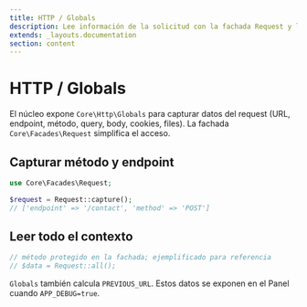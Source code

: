 ```yaml
---
title: HTTP / Globals
description: Lee información de la solicitud con la fachada Request y la clase Globals.
extends: _layouts.documentation
section: content
---
```


# HTTP / Globals

El núcleo expone `Core\Http\Globals` para capturar datos del request (URL, endpoint, método, query, body, cookies, files). La fachada `Core\Facades\Request` simplifica el acceso.

## Capturar método y endpoint

```php
use Core\Facades\Request;

$request = Request::capture();
// ['endpoint' => '/contact', 'method' => 'POST']
```

## Leer todo el contexto

```php
// método protegido en la fachada; ejemplificado para referencia
// $data = Request::all();
```

`Globals` también calcula `PREVIOUS_URL`. Estos datos se exponen en el Panel cuando `APP_DEBUG=true`.

